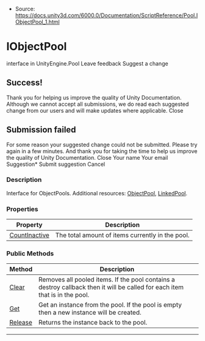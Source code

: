 * Source: https://docs.unity3d.com/6000.0/Documentation/ScriptReference/Pool.IObjectPool_1.html

# IObjectPool<T0>
interface in UnityEngine.Pool
Leave feedback
Suggest a change
## Success!
Thank you for helping us improve the quality of Unity Documentation. Although we cannot accept all submissions, we do read each suggested change from our users and will make updates where applicable.
Close
## Submission failed
For some reason your suggested change could not be submitted. Please <a>try again</a> in a few minutes. And thank you for taking the time to help us improve the quality of Unity Documentation.
Close
Your name Your email Suggestion* Submit suggestion
Cancel
### Description
Interface for ObjectPools.
Additional resources: [ObjectPool<T0>](https://docs.unity3d.com/6000.0/Documentation/ScriptReference/Pool.ObjectPool_1.html), [LinkedPool<T0>](https://docs.unity3d.com/6000.0/Documentation/ScriptReference/Pool.LinkedPool_1.html).
### Properties
Property | Description  
---|---  
[CountInactive](https://docs.unity3d.com/6000.0/Documentation/ScriptReference/Pool.IObjectPool_1.CountInactive.html) | The total amount of items currently in the pool.  
### Public Methods
Method | Description  
---|---  
[Clear](https://docs.unity3d.com/6000.0/Documentation/ScriptReference/Pool.IObjectPool_1.Clear.html) | Removes all pooled items. If the pool contains a destroy callback then it will be called for each item that is in the pool.  
[Get](https://docs.unity3d.com/6000.0/Documentation/ScriptReference/Pool.IObjectPool_1.Get.html) | Get an instance from the pool. If the pool is empty then a new instance will be created.  
[Release](https://docs.unity3d.com/6000.0/Documentation/ScriptReference/Pool.IObjectPool_1.Release.html) | Returns the instance back to the pool.  
* * *
